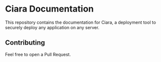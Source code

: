 # Ciara Documentation

This repository contains the documentation for Ciara, a deployment tool to securely deploy any application on any server.

## Contributing

Feel free to open a Pull Request.
